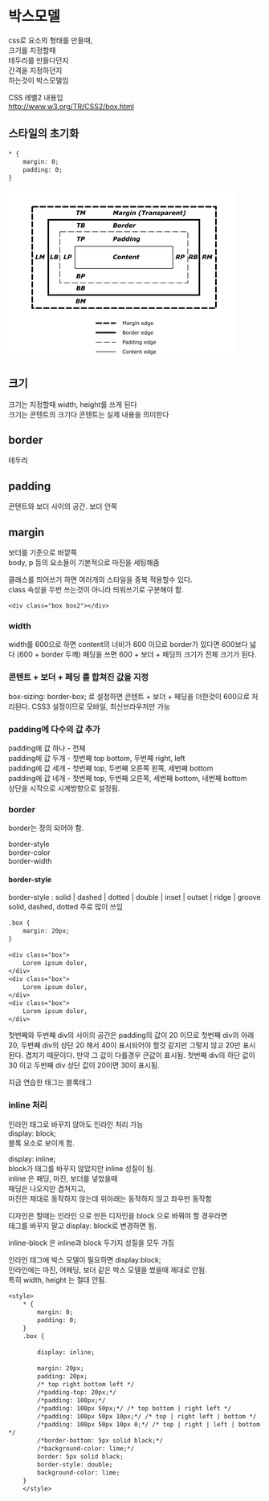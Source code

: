 # 박스모델

css로 요소의 형태를 만들때,   
크기를 지정할때  
테두리를 만들다던지   
간격을 지정하던지  
하는것이 박스모델임  

CSS 레벨2 내용임  
http://www.w3.org/TR/CSS2/box.html

## 스타일의 초기화
```
* {
    margin: 0;
    padding: 0;
}
```

![alt text](img/boxdim.png "Title")

## 크기
크기는 지정할때 width, height를 쓰게 된다  
크기는 콘텐트의 크기다
콘텐트는 실제 내용을 의미한다

## border
테두리

## padding
콘텐트와 보더 사이의 공간. 보더 안쪽

## margin
보더를 기준으로 바깥쪽  
body, p 등의 요소들이 기본적으로 마진을 세팅해줌  

클래스를 띄어쓰기 하면 여러개의 스타일을 중복 적용할수 있다.  
class 속성을 두번 쓰는것이 아니라 띄워쓰기로 구분해야 함.
```
<div class="box box2"></div>
```

### width
width를 600으로 하면 content의 너비가 600 이므로 border가 있다면 600보다 넓다 (600 + border 두께)
페딩을 쓰면 600 + 보더 + 페딩의 크기가 전체 크기가 된다.

### 콘텐트 + 보더 + 페딩 를 합쳐진 값을 지정
box-sizing: border-box;
로 설정하면 콘텐트 + 보더 + 페딩을 더한것이 600으로 처리된다.
CSS3 설정이므로 모바일, 최신브라우저만 가능

### padding에 다수의 값 추가
padding에 값 하나 - 전체  
padding에 값 두개 - 첫번째 top  bottom, 두번째 right, left  
padding에 값 세개 - 첫번째 top, 두번째 오른쪽 왼쪽, 세번째 bottom  
padding에 값 네개 - 첫번째 top, 두번째 오른쪽, 세번째 bottom, 네번째 bottom  
상단을 시작으로 시계방향으로 설정됨.

### border
border는 정의 되어야 함.

border-style  
border-color  
border-width  


#### border-style
border-style : solid | dashed | dotted | double | inset | outset | ridge | groove
solid, dashed, dotted 주로 많이 쓰임

```
.box {
    margin: 20px;
}

<div class="box">
	Lorem ipsum dolor, 
</div>
<div class="box">
	Lorem ipsum dolor, 
</div>
<div class="box">
	Lorem ipsum dolor, 
</div>
```
첫번째와 두번째 div의 사이의 공간은 
padding의 값이 20 이므로 
첫번째 div의 아래 20, 두번째 div의 상단 20 해서 40이 표시되어야 할것 같지만
그렇지 않고 20만 표시된다. 겹치기 때문이다.
만약 그 값이 다를경우 큰값이 표시됨.
첫번째 div의 하단 값이 30 이고 두번째 div 상단 값이 20이면 30이 표시됨.

지금 연습한 태그는 블록태그 

### inline 처리
인라인 태그로 바꾸지 않아도 인라인 처리 가능  
display: block;  
블록 요소로 보이게 함.  

display: inline;  
block가 태그를 바꾸지 않았지만 inline 성질이 됨.  
inline 은 패딩, 마진, 보더를 넣었을때  
패딩은 나오지만 겹쳐지고,  
마진은 제대로 동작하지 않는데 위아래는 동작하지 않고 좌우만 동작함  

디자인은 할때는 인라인 으로 만든 디자인을 block 으로 바꿔야 할 경우라면  
태그를 바꾸지 말고 display: block로 변경하면 됨.  

inline-block 은 inline과 block 두가지 성질을 모두 가짐  

인라인 태그에 박스 모델이 필요하면 display:block;  
인라인에는 마진, 어페딩, 보더 같은 박스 모델을 썼을때 제대로 안됨.  
특히 width, height 는 절대 안됨.  

```
<style>
	* {
		margin: 0;
		padding: 0;
	}
	.box {

		display: inline;

		margin: 20px;
		padding: 20px;
		/* top right bottom left */
		/*padding-top: 20px;*/
		/*padding: 100px;*/
		/*padding: 100px 50px;*/ /* top bottom | right left */
		/*padding: 100px 50px 10px;*/ /* top | right left | bottom */
		/*padding: 100px 50px 10px 0;*/ /* top | right | left | bottom */
		/*border-bottom: 5px solid black;*/
		/*background-color: lime;*/
		border: 5px solid black;
		border-style: double;
		background-color: lime;
	}
	</style>
```



